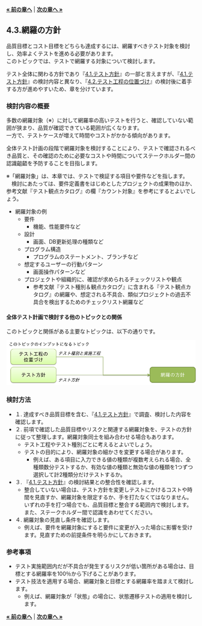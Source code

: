 [**« 前の章へ**](./4-2.md) | [**次の章へ »**](./4-4.md)

## 4.3.網羅の方針
品質目標とコスト目標をどちらも達成するには、網羅すべきテスト対象を検討し、効率よくテストを進める必要があります。  
このトピックでは、テストで網羅する対象について検討します。  

テスト全体に関わる方針であり『[4.1.テスト方針](./4-1.md)』の一部と言えますが、『[4.1.テスト方針](./4-1.md)』の検討内容と異なり、『[4.2.テスト工程の位置づけ](./4-2.md)』の検討後に着手する方が進めやすいため、章を分けています。
 
### 検討内容の概要
多数の網羅対象（※）に対して網羅率の高いテストを行うと、確認していない範囲が狭まり、品質が確認できている範囲が広くなります。  
一方で、テストケースが増えて時間やコストがかかる傾向があります。  


全体テスト計画の段階で網羅対象を検討することにより、テストで確認されるべき品質と、その確認のために必要なコストや時間についてステークホルダー間の認識齟齬を予防することを目指します。  

※「網羅対象」は、本章では、テストで検証する項目や要件などを指します。  
　検討にあたっては、要件定義書をはじめとしたプロジェクトの成果物のほか、参考文献『テスト観点カタログ』の欄『カウント対象』を参考にするとよいでしょう。  

* 網羅対象の例
    * 要件
        * 機能、性能要件など
    * 設計
        * 画面、DB更新処理の種類など
    * プログラム構造
        * プログラムのステートメント、ブランチなど
    * 想定するユーザーの行動パターン
        * 画面操作パターンなど
    * プロジェクトや組織的に、確認が求められるチェックリストや観点
        * 参考文献『テスト種別＆観点カタログ』に含まれる『テスト観点カタログ』の網羅や、想定される不具合、類似プロジェクトの過去不具合を検出するためのチェックリスト網羅など

#### 全体テスト計画で検討する他のトピックとの関係
このトピックと関係がある主要なトピックは、以下の通りです。  

![他のトピックとの関係](fig/4-3.png)

### 検討方法
* １. 達成すべき品質目標を含む、『[4.1.テスト方針](./4-1.md)』で調査、検討した内容を確認します。
* ２. 前項で確認した品質目標やリスクと関連する網羅対象を、テストの方針に従って整理します。網羅対象同士を組み合わせる場合もあります。
    * テスト工程やテスト種別ごとに考えるとよいでしょう。
    * テストの目的により、網羅対象の細かさを変更する場合があります。
        * 例えば、ある項目に入力できる値の種類が複数考えられる場合、全種類数分テストするか、有効な値の種類と無効な値の種類を1つずつ選択して計2種類分だけテストするか。
* ３. 『[4.1.テスト方針](./4-1.md)』の検討結果との整合性を確認します。
    * 整合していない場合は、テスト方針を変更しテストにかけるコストや時間を見直すか、網羅対象を限定するか、手を打たなくてはなりません。  
      いずれの手を打つ場合でも、品質目標と整合する範囲内で検討します。また、ステークホルダー間で認識をあわせてください。
* ４. 網羅対象の見直し条件を確認します。
    * 例えば、要件を網羅対象にすると要件に変更が入った場合に影響を受けます。見直すための前提条件を明らかにしておきます。

### 参考事項
* テスト実施範囲内だが不具合が発生するリスクが低い箇所がある場合は、目標とする網羅率を100％から下げることがあります。
* テスト技法を適用する場合、網羅対象と目標とする網羅率を踏まえて検討します。
    * 例えば、網羅対象が「状態」の場合に、状態遷移テストの適用を検討します。

[**« 前の章へ**](./4-2.md) | [**次の章へ »**](./4-4.md)
